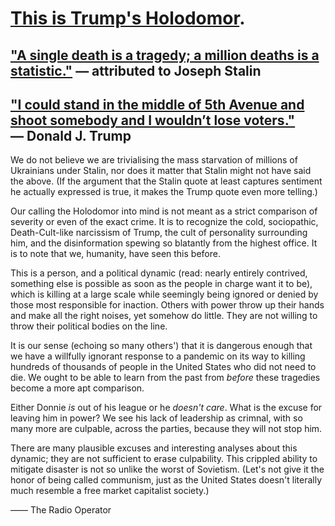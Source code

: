# [This is Trump's Holodomor](https://www.nytimes.com/interactive/2020/us/coronavirus-us-cases.html).

## ["A single death is a tragedy; a million deaths is a statistic."](https://quoteinvestigator.com/2010/05/21/death-statistic/) — attributed to Joseph Stalin

## ["I could stand in the middle of 5th Avenue and shoot somebody and I wouldn’t lose voters."](https://www.snopes.com/fact-check/donald-trump-fifth-avenue-comment/) — Donald J. Trump

We do not believe we are trivialising the mass starvation of millions of Ukrainians under Stalin, nor does it matter that Stalin might not have said the above. (If the argument that the Stalin quote at least captures sentiment he actually expressed is true, it makes the Trump quote even more telling.)

Our calling the Holodomor into mind is not meant as a strict comparison of severity or even of the exact crime. It is to recognize the cold, sociopathic, Death-Cult-like narcissism of Trump, the cult of personality surrounding him, and the disinformation spewing so blatantly from the highest office. It is to note that we, humanity, have seen this before. 

This is a person, and a political dynamic (read: nearly entirely contrived, something else is possible as soon as the people in charge want it to be), which is killing at a large scale while seemingly being ignored or denied by those most responsible for inaction. Others with power throw up their hands and make all the right noises, yet somehow do little. They are not willing to throw their political bodies on the line. 

It is our sense (echoing so many others') that it is dangerous enough that we have a willfully ignorant response to a pandemic on its way to killing hundreds of thousands of people in the United States who did not need to die. We ought to be able to learn from the past from *before* these tragedies become a more apt comparison.

Either Donnie *is* out of his league or he *doesn't care*. What is the excuse for leaving him in power? We see his lack of leadership as crimnal, with so many more are culpable, across the parties, because they will not stop him. 

There are many plausible excuses and interesting analyses about this dynamic; they are not sufficient to erase culpability. This crippled ability to mitigate disaster is not so unlike the worst of Sovietism. (Let's not give it the honor of being called communism, just as the United States doesn't literally much resemble a free market capitalist society.)

—— The Radio Operator
